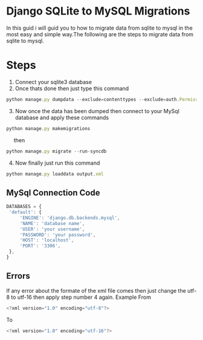 <h1>Django SQLite to MySQL Migrations</h1>
In this guid i will guid you to how to migrate data from sqlite to mysql in the most easy and simple way.The following are the steps to migrate data from sqlite to mysql.
<h1>Steps</h2>

  1. Connect your sqlite3 database
  2. Once thats done then just type this command 
  ```javascript
python manage.py dumpdata --exclude=contenttypes --exclude=auth.Permission --format=xml > output.xml
```
  3. Now once the data has been dumped then connect to your MySql database and apply these commands
  ```javascript
  python manage.py makemigrations
  ```
  &nbsp; &nbsp; &nbsp;then
   ```javascript
  python manage.py migrate --run-syncdb
  ```
  4. Now finally just run this command
  ```javascript
  python manage.py loaddata output.xml
  ```
  <h2>MySql Connection Code</h2>
  
   ```javascript
  DATABASES = {
    'default': {
        'ENGINE': 'django.db.backends.mysql',
        'NAME': 'database name',
        'USER': 'your username',
        'PASSWORD': 'your password',
        'HOST': 'localhost',
        'PORT': '3306',
    },    
}
```
  
  <h2>Errors</h2>
  If any error about the formate of the xml file comes then just change the utf-8 to utf-16 then apply step number 4 again.
  Example
  From
  
  ```javascript
  <?xml version="1.0" encoding="utf-8"?>
  ```
  To
   ```javascript
  <?xml version="1.0" encoding="utf-16"?>
  ```
  
